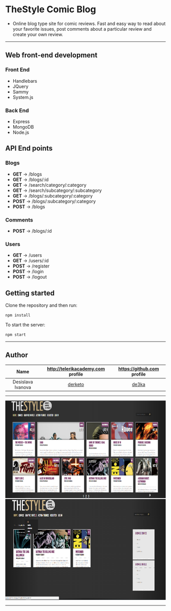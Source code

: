 # TheStyle Comic Blog
  - Online blog type site for comic reviews. Fast and easy way to read about your favorite issues, post comments about a particular review and create your own review.
-----------------------------------------------------------------------------------------------------------------------

## Web front-end development

### Front End
- Handlebars
- JQuery
- Sammy
- System.js

### Back End
- Express
- MongoDB
- Node.js

## API End points

### Blogs

- **GET** -> /blogs
- **GET** -> /blogs/:id
- **GET** -> /search/category/:category
- **GET** -> /search/subcategory/:subcategory
- **GET** -> /blogs/:subcategory/:category
- **POST** -> /blogs/:subcategory/:category
- **POST** -> /blogs

### Comments

- **POST** -> /blogs/:id

### Users

- **GET** -> /users
- **GET** -> /users/:id
- **POST** -> /register
- **POST** -> /login
- **POST** -> /logout

## Getting started
Clone the repository and then run:
```
npm install
```

To start the server:
```
npm start
```
-----------------------------------------------------------------------------------------------------------------------

## Author

|Name                 | http://telerikacademy.com profile                        |https://github.com profile                |
|:-------------------:|:--------------------------------------------------------:|:----------------------------------------:|
|Desislava Ivanova    |[derketo](https://telerikacademy.com/Users/derketo)       |[de3ka](https://github.com/de3ka)         |


-----------------------------------------------------------------------------------------------------------------------

![Home](./screenshots/home.png)
![Index](./screenshots/index.png)

-----------------------------------------------------------------------------------------------------------------------